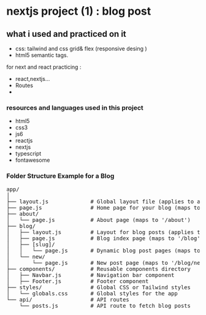# nextjs project (1) : blog post

## what i used and practiced on it

- css: tailwind and css grid& flex (responsive desing )
- html5 semantic tags.

 for next and react practicing :

- react,nextjs...
- Routes
-

### resources and languages used in this project

- html5
- css3
- js6
- reactjs
- nextjs
- typescript
- fontawesome

### Folder Structure Example for a Blog

<pre>
app/
│
├── layout.js             # Global layout file (applies to all pages)
├── page.js               # Home page for your blog (maps to '/')
├── about/
│   └── page.js           # About page (maps to '/about')
├── blog/
│   ├── layout.js         # Layout for blog posts (applies to all blog pages)
│   ├── page.js           # Blog index page (maps to '/blog')
│   ├── [slug]/
│   │   └── page.js       # Dynamic blog post pages (maps to '/blog/:slug')
│   └── new/
│       └── page.js       # New post page (maps to '/blog/new')
├── components/           # Reusable components directory
│   ├── Navbar.js         # Navigation bar component
│   ├── Footer.js         # Footer component
├── styles/               # Global CSS or Tailwind styles
│   └── globals.css       # Global styles for the app
└── api/                  # API routes
    └── posts.js          # API route to fetch blog posts
</pre>
